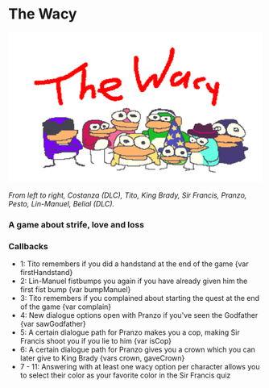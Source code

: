 # **The Wacy**

![the wacy](Logo/thewacy.png?raw=true)

*From left to right, Costanza (DLC), Tito, King Brady, Sir Francis, Pranzo, Pesto, Lin-Manuel, Belial (DLC).*

### A game about strife, love and loss


### Callbacks

- 1: Tito remembers if you did a handstand at the end of the game {var firstHandstand}
- 2: Lin-Manuel fistbumps you again if you have already given him the first fist bump {var bumpManuel}
- 3: Tito remembers if you complained about starting the quest at the end of the game {var complain}
- 4: New dialogue options open with Pranzo if you've seen the Godfather {var sawGodfather}
- 5: A certain dialogue path for Pranzo makes you a cop, making Sir Francis shoot you if you lie to him {var isCop}
- 6: A certain dialogue path for Pranzo gives you a crown which you can later give to King Brady {vars crown, gaveCrown}
- 7 - 11: Answering with at least one wacy option per character allows you to select their color as your favorite color in the Sir Francis quiz 